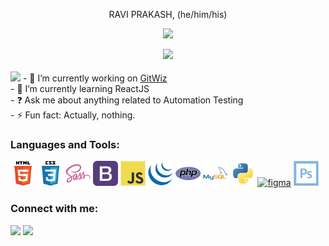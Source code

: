 <p align="center" color="#20232A">RAVI PRAKASH, (he/him/his)</p>
<p align="center">
<a href="https://github.com/raviprakash11">
    <img src="https://readme-typing-svg.demolab.com?font=Fira+Code&center=true&weight=450&size=30&pause=800&color=23007EC6&width=440&height=45&lines=Hello+World;Namaste+World;Guten+Tag+World;Bonjour+World;Hola+World;Salam+World;Sawasdee+World;xin+chào+world;" /></a>
</p>
<div align="center">
<img src="https://api.visitorbadge.io/api/visitors?path=https%3A%2F%2Fgithub.com%2Fraviprakash11%2Fraviprakash11&label=VISITORS&labelColor=%23007EC6&countColor=%23ggg" />
</div>
<br>
<img src="https://www.animatedimages.org/data/media/562/animated-line-image-0184.gif" width="1920" height=""></img>
- 🔭 I’m currently working on <a href="https://raviprakash11.github.io/GitWiz" target="_blank">GitWiz</a></br>
- 🌱 I’m currently learning ReactJS </br>
- ❓ Ask me about anything related to Automation Testing</br>
- ⚡ Fun fact: Actually, nothing. </br>
<h3 align="left">Languages and Tools:</h3>
<p align="left"> <a href="https://www.w3.org/html/" target="_blank"> <img src="https://raw.githubusercontent.com/devicons/devicon/master/icons/html5/html5-original-wordmark.svg" alt="html5" width="40" height="40"/></a> <a href="https://www.w3schools.com/css/" target="_blank"> <img src="https://raw.githubusercontent.com/devicons/devicon/master/icons/css3/css3-original-wordmark.svg" alt="css3" width="40" height="40"/></a> <a href="https://www.w3.org/sass/" target="_blank"><img src="https://raw.githubusercontent.com/devicons/devicon/master/icons/sass/sass-original.svg" alt="sass" style="max-width:100%;" width="40" height="40"></a> <a target="_blank" rel="noopener noreferrer" href="https://raw.githubusercontent.com/github/explore/80688e429a7d4ef2fca1e82350fe8e3517d3494d/topics/bootstrap/bootstrap.png"> <img src="https://raw.githubusercontent.com/github/explore/80688e429a7d4ef2fca1e82350fe8e3517d3494d/topics/bootstrap/bootstrap.png" style="max-width: 100%;" height="40"></a> <a href="https://developer.mozilla.org/en-US/docs/Web/JavaScript" target="_blank"> <img src="https://raw.githubusercontent.com/devicons/devicon/master/icons/javascript/javascript-original.svg" alt="Javascript" width="40" height="40"/></a> <a href="https://developer.mozilla.org/en-US/docs/Web/jQuery" target="_blank"> <img src="https://raw.githubusercontent.com/devicons/devicon/master/icons/jquery/jquery-original.svg" alt="jquery" width="40" height="40"/></a> <a href="https://www.php.net" rel="nofollow"> <img src="https://raw.githubusercontent.com/devicons/devicon/master/icons/php/php-original.svg" alt="php" style="max-width: 100%;" width="40" height="40"></a> <a href="https://www.mysql.com/" rel="nofollow"> <img src="https://raw.githubusercontent.com/devicons/devicon/master/icons/mysql/mysql-original-wordmark.svg" alt="mysql" style="max-width: 100%;" width="40" height="40"></a> <a href="https://www.python.org" rel="nofollow"> <img src="https://raw.githubusercontent.com/devicons/devicon/master/icons/python/python-original.svg" alt="python" style="max-width: 100%;" width="40" height="40"></a> <a href="https://www.figma.com/" target="_blank"> <img src="https://www.vectorlogo.zone/logos/figma/figma-icon.svg" alt="figma" width="40" height="40"/></a> <a href="https://www.photoshop.com/en" target="_blank"> <img src="https://raw.githubusercontent.com/devicons/devicon/master/icons/photoshop/photoshop-line.svg" alt="photoshop" width="40" height="40"/></a> </p>

<h3 align="left">Connect with me:</h3>
<a href="https://www.linkedin.com/in/raviprakash11" target="_blank"><img src="https://img.shields.io/badge/-LinkedIn-%230077B5?style=for-the-badge&logo=linkedin&logoColor=white" target="_blank"></a>

<img src="https://github-readme-activity-graph.cyclic.app/graph?username=raviprakash11&bg_color=161B22&color=e49b0f&line=bababa&point=a76c6c&area=true&hide_border=true&hide_title=true" />
